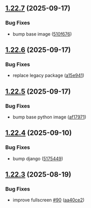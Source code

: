 ## [1.22.7](https://github.com/l4rm4nd/VoucherVault/compare/v1.22.6...v1.22.7) (2025-09-17)


### Bug Fixes

* bump base image ([510f676](https://github.com/l4rm4nd/VoucherVault/commit/510f6760f6598c11b4b9339633675d44ade5ff02))

## [1.22.6](https://github.com/l4rm4nd/VoucherVault/compare/v1.22.5...v1.22.6) (2025-09-17)


### Bug Fixes

* replace legacy package ([a15e941](https://github.com/l4rm4nd/VoucherVault/commit/a15e94110b5ae58f03798b80d6f5529170291e55))

## [1.22.5](https://github.com/l4rm4nd/VoucherVault/compare/v1.22.4...v1.22.5) (2025-09-17)


### Bug Fixes

* bump base python image ([af17971](https://github.com/l4rm4nd/VoucherVault/commit/af17971a0bc1293983a1accebbd3ab0e4b940b61))

## [1.22.4](https://github.com/l4rm4nd/VoucherVault/compare/v1.22.3...v1.22.4) (2025-09-10)


### Bug Fixes

* bump django ([5175449](https://github.com/l4rm4nd/VoucherVault/commit/51754490d8bb13876e7050f0787c58f8d32e0f9f))

## [1.22.3](https://github.com/l4rm4nd/VoucherVault/compare/v1.22.2...v1.22.3) (2025-08-19)


### Bug Fixes

* improve fullscreen [#90](https://github.com/l4rm4nd/VoucherVault/issues/90) ([aa40ce2](https://github.com/l4rm4nd/VoucherVault/commit/aa40ce2d975212031aa0fc0819899fa95a1a6fe2))

